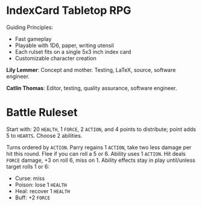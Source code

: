 # IndexCard Tabletop RPG

Guiding Principles:

  * Fast gameplay
  * Playable with 1D6, paper, writing utensil
  * Each rulset fits on a single 5x3 inch index card
  * Customizable character creation

**Lily Lemmer**: Concept and mother. Testing, LaTeX, source,
software engineer.

**Catlin Thomas**: Editor, testing, quality assurance,
software engineer.

# Battle Ruleset

Start with: 20 `HEALTH`, 1 `FORCE`, 2 `ACTION`, and 4 points
to distribute; point adds 5 to `HEARTS`. Choose 2 abilities.

Turns ordered by `ACTION`. Parry regains 1 `ACTION`, take two less
damage per hit this round. Flee if you can roll a 5 or 6. Ability
uses 1 `ACTION`. Hit deals `FORCE` damage, +3 on roll 6, miss on 1.
Ability effects stay in play until/unless target rolls 1 or 6:

  * Curse: miss
  * Poison: lose 1 `HEALTH`
  * Heal: recover 1 `HEALTH`
  * Buff: +2 `FORCE`
